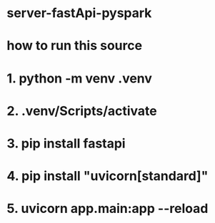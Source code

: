 # server-fastApi-pyspark
# how to run this source
# 1. python -m venv .venv
# 2. .venv/Scripts/activate
# 3. pip install fastapi
# 4. pip install "uvicorn[standard]"
# 5. uvicorn app.main:app --reload